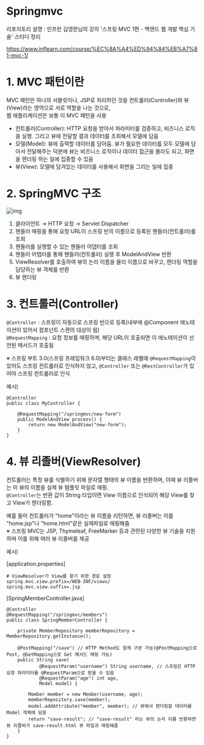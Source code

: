 # Springmvc
리포지토리 설명 : 인프런 김영한님의 강의 '스프링 MVC 1편 - 백엔드 웹 개발 핵심 기술' 스터디 정리

https://www.inflearn.com/course/%EC%8A%A4%ED%94%84%EB%A7%81-mvc-1/


# 1. MVC 패턴이란
MVC 패턴은 하나의 서블릿이나, JSP로 처리하던 것을 컨트롤러(Controller)와 뷰(View)라는 영역으로 서로 역할을 나눈 것으로,  
웹 애플리케이션은 보통 이 MVC 패턴을 사용
- 컨트롤러(Controller): HTTP 요청을 받아서 파라미터를 검증하고, 비즈니스 로직을 실행. 그리고 뷰에 전달할 결과 데이터를 조회해서 모델에 담음
- 모델(Model): 뷰에 출력할 데이터를 담아둠. 뷰가 필요한 데이터를 모두 모델에 담아서 전달해주는 덕분에 뷰는 비즈니스 로직이나 데이터 접근을 몰라도 되고, 화면을 렌더링 하는 일에 집중할 수 있음
- 뷰(View): 모델에 담겨있는 데이터를 사용해서 화면을 그리는 일에 집중


# 2. SpringMVC 구조

![img](https://github.com/hyeda2020/Springmvc/assets/139141270/4414c614-e079-4d16-9eb8-1d94fd12ffcc)

1) 클라이언트 → HTTP 요청 → Servlet Dispatcher
2) 핸들러 매핑을 통해 요청 URL이 스프링 빈의 이름으로 등록된 핸들러(컨트롤러)를 조회
3) 핸들러를 실행할 수 있는 핸들러 어댑터를 조회
4) 핸들러 어탭터를 통해 핸들러(컨트롤러) 실행 후 ModelAndView 반환
5) ViewResolver를 호출하여 뷰의 논리 이름을 물리 이름으로 바꾸고, 렌더링 역할을 담당하는 뷰 객체를 반환
6) 뷰 렌더링


# 3. 컨트롤러(Controller)
`@Controller` : 스프링이 자동으로 스프링 빈으로 등록(내부에 @Component 애노테이션이 있어서 컴포넌트 스캔의 대상이 됨)  
`@RequestMapping` : 요청 정보를 매핑하며, 해당 URL이 호출되면 이 애노테이션이 선언된 메서드가 호출됨  

※ 스프링 부트 3.0(스프링 프레임워크 6.0)부터는 클래스 레벨에 `@RequestMapping`이 있어도 스프링 컨트롤러로 인식하지 않고, `@Controller` 또는 `@RestController`가 있어야 스프링 컨트롤러로 인식

예시)

    @Controller
    public class MyController {
    
        @RequestMapping("/springmvc/new-form")
        public ModelAndView process() {
            return new ModelAndView("new-form");
        }
    }


# 4. 뷰 리졸버(ViewResolver)
컨트롤러는 특정 뷰를 식별하기 위해 문자열 형태의 뷰 이름을 반환하며, 이때 뷰 리졸버는 이 뷰의 이름을 실제 뷰 템플릿 파일로 매핑.  
`@Controller`는 반환 값이 String 타입이면 View 이름으로 인식되어 해당 View를 찾고 View가 렌더링함.  

예를 들어 컨트롤러가 "home"이라는 뷰 이름을 리턴하면, 뷰 리졸버는 이를 "home.jsp"나 "home.html"같은 실제파일로 매핑해줌   
※ 스프링 MVC는 JSP, Thymeleaf, FreeMarker 등과 관련된 다양한 뷰 기술을 지원하며 이를 위해 여러 뷰 리졸버를 제공  

예시)

[application.properties]

    # ViewResolver가 View를 찾기 위한 경로 설정 
    spring.mvc.view.prefix=/WEB-INF/views/
    spring.mvc.view.suffix=.jsp

[SpringMemberController.java]

    @Controller
    @RequestMapping("/springmvc/members")
    public class SpringMemberController {
    
        private MemberRepository memberRepository = MemberRepository.getInstance();

        @PostMapping("/save") // HTTP Method도 함께 구분 가능(@PostMapping으로 Post, @GetMapping으로 Get 메서드 매핑 가능)
        public String save(
                @RequestParam("username") String username, // 스프링은 HTTP 요청 파라미터를 @RequestParam으로 받을 수 있음
                @RequestParam("age") int age,
                Model model) {
            
            Member member = new Member(username, age);
            memberRepository.save(member);
            model.addAttribute("member", member); // 뷰에서 렌더링할 데이터를 Model 객체에 담음
            return "save-result"; // "save-result" 라는 뷰의 논리 이름 반환하면 뷰 리졸버가 save-result.html 뷰 파일과 매핑해줌
        }
    }
